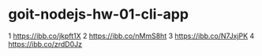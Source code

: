 # goit-nodejs-hw-01-cli-app
1 https://ibb.co/jkpft1X
2 https://ibb.co/nMmS8ht
3 https://ibb.co/N7JxjPK
4 https://ibb.co/zrdD0Jz
